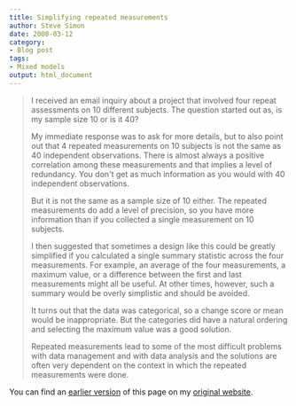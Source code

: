 ```yaml
---
title: Simplifying repeated measurements
author: Steve Simon
date: 2008-03-12
category:
- Blog post
tags:
- Mixed models
output: html_document
---
```

> I received an email inquiry about a project that involved four repeat
> assessments on 10 different subjects. The question started out as, is
> my sample size 10 or is it 40?
>
> My immediate response was to ask for more details, but to also point
> out that 4 repeated measurements on 10 subjects is not the same as 40
> independent observations. There is almost always a positive
> correlation among these measurements and that implies a level of
> redundancy. You don\'t get as much information as you would with 40
> independent observations.
>
> But it is not the same as a sample size of 10 either. The repeated
> measurements do add a level of precision, so you have more information
> than if you collected a single measurement on 10 subjects.
>
> I then suggested that sometimes a design like this could be greatly
> simplified if you calculated a single summary statistic across the
> four measurements. For example, an average of the four measurements, a
> maximum value, or a difference between the first and last measurements
> might all be useful. At other times, however, such a summary would be
> overly simplistic and should be avoided.
>
> It turns out that the data was categorical, so a change score or mean
> would be inappropriate. But the categories did have a natural ordering
> and selecting the maximum value was a good solution.
>
> Repeated measurements lead to some of the most difficult problems with
> data management and with data analysis and the solutions are often
> very dependent on the context in which the repeated measurements were
> done.

You can find an [earlier version](http://www.pmean.com/08/RepeatedMeasurements.html) of this page on my [original website](http://www.pmean.com/original_site.html).
